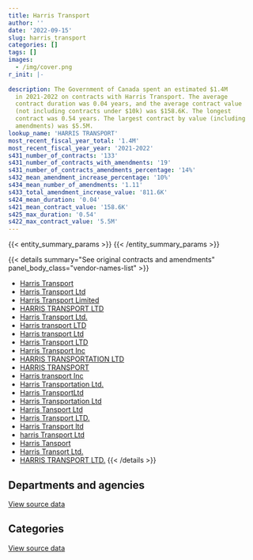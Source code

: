 ```yaml
---
title: Harris Transport
author: ''
date: '2022-09-15'
slug: harris_transport
categories: []
tags: []
images:
  - /img/cover.png
r_init: |-
  
description: The Government of Canada spent an estimated $1.4M
  in 2021-2022 on contracts with Harris Transport. The average
  contract duration was 0.04 years, and the average contract value
  (not including contracts under $10k) was $158.6K. The longest
  contract was 0.54 years. The largest contract by value (including
  amendments) was $5.5M.
lookup_name: 'HARRIS TRANSPORT'
most_recent_fiscal_year_total: '1.4M'
most_recent_fiscal_year_year: '2021-2022'
s431_number_of_contracts: '133'
s431_number_of_contracts_with_amendments: '19'
s431_number_of_contracts_amendments_percentage: '14%'
s432_mean_amendment_increase_percentage: '10%'
s434_mean_number_of_amendments: '1.11'
s433_total_amendment_increase_value: '811.6K'
s424_mean_duration: '0.04'
s421_mean_contract_value: '158.6K'
s425_max_duration: '0.54'
s422_max_contract_value: '5.5M'
---
```


<script src="/rmarkdown-libs/htmlwidgets/htmlwidgets.js"></script>
<link href="/rmarkdown-libs/datatables-css/datatables-crosstalk.css" rel="stylesheet" />
<script src="/rmarkdown-libs/datatables-binding/datatables.js"></script>
<script src="/rmarkdown-libs/jquery/jquery-3.6.0.min.js"></script>
<link href="/rmarkdown-libs/dt-core-bootstrap/css/dataTables.bootstrap.min.css" rel="stylesheet" />
<link href="/rmarkdown-libs/dt-core-bootstrap/css/dataTables.bootstrap.extra.css" rel="stylesheet" />
<script src="/rmarkdown-libs/dt-core-bootstrap/js/jquery.dataTables.min.js"></script>
<script src="/rmarkdown-libs/dt-core-bootstrap/js/dataTables.bootstrap.min.js"></script>
<link href="/rmarkdown-libs/crosstalk/css/crosstalk.min.css" rel="stylesheet" />
<script src="/rmarkdown-libs/crosstalk/js/crosstalk.min.js"></script>
<script src="/rmarkdown-libs/htmlwidgets/htmlwidgets.js"></script>
<link href="/rmarkdown-libs/datatables-css/datatables-crosstalk.css" rel="stylesheet" />
<script src="/rmarkdown-libs/datatables-binding/datatables.js"></script>
<script src="/rmarkdown-libs/jquery/jquery-3.6.0.min.js"></script>
<link href="/rmarkdown-libs/dt-core-bootstrap/css/dataTables.bootstrap.min.css" rel="stylesheet" />
<link href="/rmarkdown-libs/dt-core-bootstrap/css/dataTables.bootstrap.extra.css" rel="stylesheet" />
<script src="/rmarkdown-libs/dt-core-bootstrap/js/jquery.dataTables.min.js"></script>
<script src="/rmarkdown-libs/dt-core-bootstrap/js/dataTables.bootstrap.min.js"></script>
<link href="/rmarkdown-libs/crosstalk/css/crosstalk.min.css" rel="stylesheet" />
<script src="/rmarkdown-libs/crosstalk/js/crosstalk.min.js"></script>

{{< entity_summary_params >}}
{{< /entity_summary_params >}}

{{< details summary="See original contracts and amendments" panel_body_class="vendor-names-list" >}}
- [Harris Transport](https://search.open.canada.ca/en/ct/?sort=contract_value_f%20desc&page=1&search_text=%22Harris%20Transport%22)
- [Harris Transport Ltd](https://search.open.canada.ca/en/ct/?sort=contract_value_f%20desc&page=1&search_text=%22Harris%20Transport%20Ltd%22)
- [Harris Transport Limited](https://search.open.canada.ca/en/ct/?sort=contract_value_f%20desc&page=1&search_text=%22Harris%20Transport%20Limited%22)
- [HARRIS TRANSPORT LTD](https://search.open.canada.ca/en/ct/?sort=contract_value_f%20desc&page=1&search_text=%22HARRIS%20TRANSPORT%20LTD%22)
- [Harris Transport Ltd.](https://search.open.canada.ca/en/ct/?sort=contract_value_f%20desc&page=1&search_text=%22Harris%20Transport%20Ltd.%22)
- [Harris transport LTD](https://search.open.canada.ca/en/ct/?sort=contract_value_f%20desc&page=1&search_text=%22Harris%20transport%20LTD%22)
- [Harris transport Ltd](https://search.open.canada.ca/en/ct/?sort=contract_value_f%20desc&page=1&search_text=%22Harris%20transport%20Ltd%22)
- [Harris Transport LTD](https://search.open.canada.ca/en/ct/?sort=contract_value_f%20desc&page=1&search_text=%22Harris%20Transport%20LTD%22)
- [Harris Transport Inc](https://search.open.canada.ca/en/ct/?sort=contract_value_f%20desc&page=1&search_text=%22Harris%20Transport%20Inc%22)
- [HARRIS TRANSPORTATION LTD](https://search.open.canada.ca/en/ct/?sort=contract_value_f%20desc&page=1&search_text=%22HARRIS%20TRANSPORTATION%20LTD%22)
- [HARRIS TRANSPORT](https://search.open.canada.ca/en/ct/?sort=contract_value_f%20desc&page=1&search_text=%22HARRIS%20TRANSPORT%22)
- [Harris transport Inc](https://search.open.canada.ca/en/ct/?sort=contract_value_f%20desc&page=1&search_text=%22Harris%20transport%20Inc%22)
- [Harris Transportation Ltd.](https://search.open.canada.ca/en/ct/?sort=contract_value_f%20desc&page=1&search_text=%22Harris%20Transportation%20Ltd.%22)
- [Harris TransportLtd](https://search.open.canada.ca/en/ct/?sort=contract_value_f%20desc&page=1&search_text=%22Harris%20TransportLtd%22)
- [Harris Transportation Ltd](https://search.open.canada.ca/en/ct/?sort=contract_value_f%20desc&page=1&search_text=%22Harris%20Transportation%20Ltd%22)
- [Harris Tansport Ltd](https://search.open.canada.ca/en/ct/?sort=contract_value_f%20desc&page=1&search_text=%22Harris%20Tansport%20Ltd%22)
- [Harris Transport LTD.](https://search.open.canada.ca/en/ct/?sort=contract_value_f%20desc&page=1&search_text=%22Harris%20Transport%20LTD.%22)
- [Harris Transport ltd](https://search.open.canada.ca/en/ct/?sort=contract_value_f%20desc&page=1&search_text=%22Harris%20Transport%20ltd%22)
- [harris Transport Ltd](https://search.open.canada.ca/en/ct/?sort=contract_value_f%20desc&page=1&search_text=%22harris%20Transport%20Ltd%22)
- [Harris Tansport](https://search.open.canada.ca/en/ct/?sort=contract_value_f%20desc&page=1&search_text=%22Harris%20Tansport%22)
- [Harris Transort Ltd.](https://search.open.canada.ca/en/ct/?sort=contract_value_f%20desc&page=1&search_text=%22Harris%20Transort%20Ltd.%22)
- [HARRIS TRANSPORT LTD.](https://search.open.canada.ca/en/ct/?sort=contract_value_f%20desc&page=1&search_text=%22HARRIS%20TRANSPORT%20LTD.%22)
{{< /details >}}

## Departments and agencies

<div id="htmlwidget-1" style="width:100%;height:auto;" class="datatables html-widget"></div>
<script type="application/json" data-for="htmlwidget-1">{"x":{"style":"bootstrap","filter":"none","vertical":false,"data":[["<a href=\"/departments/dnd-mdn/\">National Defence<\/a>"],[5057188.88],[3601592.54],[3859276.71],[1370103]],"container":"<table class=\"table table-striped table-hover row-border order-column display\">\n  <thead>\n    <tr>\n      <th>Department<\/th>\n      <th>2018-2019<\/th>\n      <th>2019-2020<\/th>\n      <th>2020-2021<\/th>\n      <th>2021-2022<\/th>\n    <\/tr>\n  <\/thead>\n<\/table>","options":{"order":[[4,"desc"]],"pageLength":10,"autoWidth":true,"columnDefs":[{"targets":1,"render":"function(data, type, row, meta) {\n    return type !== 'display' ? data : DTWidget.formatCurrency(data, \"$\", 2, 3, \",\", \".\", true, null);\n  }"},{"targets":2,"render":"function(data, type, row, meta) {\n    return type !== 'display' ? data : DTWidget.formatCurrency(data, \"$\", 2, 3, \",\", \".\", true, null);\n  }"},{"targets":3,"render":"function(data, type, row, meta) {\n    return type !== 'display' ? data : DTWidget.formatCurrency(data, \"$\", 2, 3, \",\", \".\", true, null);\n  }"},{"targets":4,"render":"function(data, type, row, meta) {\n    return type !== 'display' ? data : DTWidget.formatCurrency(data, \"$\", 2, 3, \",\", \".\", true, null);\n  }"},{"width":"16%","targets":[1,2,3,4]},{"className":"dt-right","targets":[1,2,3,4]}],"orderClasses":false}},"evals":["options.columnDefs.0.render","options.columnDefs.1.render","options.columnDefs.2.render","options.columnDefs.3.render"],"jsHooks":[]}</script>
<p class="text-right">
<a href="https://github.com/GoC-Spending/contracts-data/tree/main/data/out/vendors/harris_transport/summary_by_fiscal_year_by_department.csv" class="source-data-link btn btn-link">View source data</a>
</p>

## Categories

<div id="htmlwidget-2" style="width:100%;height:auto;" class="datatables html-widget"></div>
<script type="application/json" data-for="htmlwidget-2">{"x":{"style":"bootstrap","filter":"none","vertical":false,"data":[["<a href=\"/categories/defence/\">Defence<\/a>"],[5057188.88],[3601592.54],[3859276.71],[1370103]],"container":"<table class=\"table table-striped table-hover row-border order-column display\">\n  <thead>\n    <tr>\n      <th>Category<\/th>\n      <th>2018-2019<\/th>\n      <th>2019-2020<\/th>\n      <th>2020-2021<\/th>\n      <th>2021-2022<\/th>\n    <\/tr>\n  <\/thead>\n<\/table>","options":{"order":[[4,"desc"]],"dom":"t","pageLength":30,"autoWidth":true,"columnDefs":[{"targets":1,"render":"function(data, type, row, meta) {\n    return type !== 'display' ? data : DTWidget.formatCurrency(data, \"$\", 2, 3, \",\", \".\", true, null);\n  }"},{"targets":2,"render":"function(data, type, row, meta) {\n    return type !== 'display' ? data : DTWidget.formatCurrency(data, \"$\", 2, 3, \",\", \".\", true, null);\n  }"},{"targets":3,"render":"function(data, type, row, meta) {\n    return type !== 'display' ? data : DTWidget.formatCurrency(data, \"$\", 2, 3, \",\", \".\", true, null);\n  }"},{"targets":4,"render":"function(data, type, row, meta) {\n    return type !== 'display' ? data : DTWidget.formatCurrency(data, \"$\", 2, 3, \",\", \".\", true, null);\n  }"},{"width":"16%","targets":[1,2,3,4]},{"className":"dt-right","targets":[1,2,3,4]}],"orderClasses":false,"lengthMenu":[10,25,30,50,100]}},"evals":["options.columnDefs.0.render","options.columnDefs.1.render","options.columnDefs.2.render","options.columnDefs.3.render"],"jsHooks":[]}</script>
<p class="text-right">
<a href="https://github.com/GoC-Spending/contracts-data/tree/main/data/out/vendors/harris_transport/summary_by_fiscal_year_by_category.csv" class="source-data-link btn btn-link">View source data</a>
</p>
